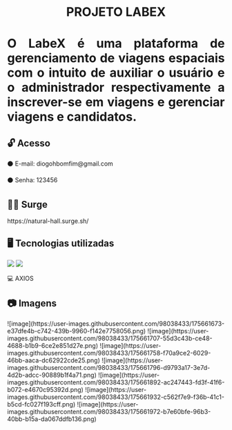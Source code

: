 <h1 align="center">PROJETO LABEX<h1/>
<p align="justify">O LabeX é uma plataforma de gerenciamento de viagens espaciais com o intuito de auxiliar o usuário e o administrador respectivamente a inscrever-se em viagens e gerenciar viagens e candidatos.</p>

<h2>🔓 Acesso </h2>
<p> ⚫ E-mail: diogohbomfim@gmail.com</p>
<p> ⚫ Senha: 123456</p>
 
 <h2>👨‍💻 Surge </h2>
 <p>https://natural-hall.surge.sh/</p>
  
 <h2>🖥 Tecnologias utilizadas</h2>
 <img src="https://img.shields.io/badge/React-20232A?style=for-the-badge&logo=react&logoColor=61DAFB"/>
 <img src="https://img.shields.io/badge/React_Router-CA4245?style=for-the-badge&logo=react-router&logoColor=white">
 <p>💻 AXIOS</p>
  
<h2>📷 Imagens</h2>
![image](https://user-images.githubusercontent.com/98038433/175661673-e37dfe4b-c742-439b-9960-f142e7758056.png)
![image](https://user-images.githubusercontent.com/98038433/175661707-55d3c43b-ce48-4688-b1b9-6ce2e851d27e.png)
![image](https://user-images.githubusercontent.com/98038433/175661758-f70a9ce2-6029-46bb-aaca-dc62922cde25.png)
![image](https://user-images.githubusercontent.com/98038433/175661796-d9793a17-3e7d-4d2b-adcc-90889b1f4a71.png)
![image](https://user-images.githubusercontent.com/98038433/175661892-ac247443-fd3f-41f6-b072-e4670c95392d.png)
![image](https://user-images.githubusercontent.com/98038433/175661932-c562f7e9-f36b-41c1-b5cd-fc027f193cff.png)
![image](https://user-images.githubusercontent.com/98038433/175661972-b7e60bfe-96b3-40bb-b15a-da067ddfb136.png)
